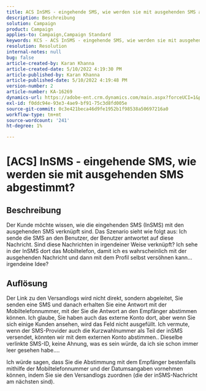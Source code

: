 ```yaml
---
title: ACS InSMS - eingehende SMS, wie werden sie mit ausgehenden SMS abgestimmt
description: Beschreibung
solution: Campaign
product: Campaign
applies-to: Campaign,Campaign Standard
keywords: KCS - ACS InSMS - eingehende SMS, wie werden sie mit ausgehenden SMS abgestimmt
resolution: Resolution
internal-notes: null
bug: false
article-created-by: Karan Khanna
article-created-date: 5/10/2022 4:19:30 PM
article-published-by: Karan Khanna
article-published-date: 5/10/2022 4:19:48 PM
version-number: 2
article-number: KA-16269
dynamics-url: https://adobe-ent.crm.dynamics.com/main.aspx?forceUCI=1&pagetype=entityrecord&etn=knowledgearticle&id=5aa7ebf4-7cd0-ec11-a7b5-00224809c556
exl-id: f0ddc94e-93e3-4ae9-bf91-75c3d8fd005e
source-git-commit: 0c3e421beca46d9fe1952b1f98538a50697216a0
workflow-type: tm+mt
source-wordcount: '241'
ht-degree: 1%

---
```


# [ACS] InSMS - eingehende SMS, wie werden sie mit ausgehenden SMS abgestimmt?

## Beschreibung


Der Kunde möchte wissen, wie die eingehenden SMS (InSMS) mit den ausgehenden SMS verknüpft sind.
Das Szenario sieht wie folgt aus: Ich sende die SMS an den Benutzer, der Benutzer antwortet auf diese Nachricht.
Sind diese Nachrichten in irgendeiner Weise verknüpft? Ich sehe in der InSMS dort das Mobiltelefon, damit ich es wahrscheinlich mit der ausgehenden Nachricht und dann mit dem Profil selbst versöhnen kann... irgendeine Idee?


## Auflösung


Der Link zu den Versandlogs wird nicht direkt, sondern abgeleitet, Sie senden eine SMS und danach erhalten Sie eine Antwort mit der Mobiltelefonnummer, mit der Sie die Antwort an den Empfänger abstimmen können. Ich glaube, Sie haben auch das externe Konto dort, aber wenn Sie sich einige Kunden ansehen, wird das Feld nicht ausgefüllt. Ich vermute, wenn der SMS-Provider auch die Kurzwahlnummer als Teil der inSMS versendet, könnten wir mit dem externen Konto abstimmen.. Dieselbe verlinkte SMS-ID, keine Ahnung, was es sein würde, da ich sie schon immer leer gesehen habe....



Ich würde sagen, dass Sie die Abstimmung mit dem Empfänger bestenfalls mithilfe der Mobiltelefonnummer und der Datumsangaben vornehmen können, indem Sie sie den Versandlogs zuordnen (die der inSMS-Nachricht am nächsten sind).
